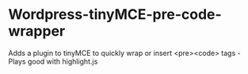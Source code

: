# Wordpress-tinyMCE-pre-code-wrapper
Adds a plugin to tinyMCE to quickly wrap or insert &lt;pre>&lt;code> tags - Plays good with highlight.js
